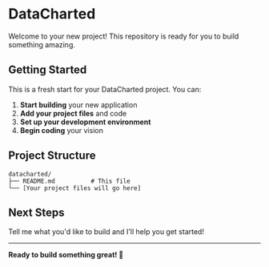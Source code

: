 # DataCharted

Welcome to your new project! This repository is ready for you to build something amazing.

## Getting Started

This is a fresh start for your DataCharted project. You can:

1. **Start building** your new application
2. **Add your project files** and code
3. **Set up your development environment**
4. **Begin coding** your vision

## Project Structure

```
datacharted/
├── README.md          # This file
└── [Your project files will go here]
```

## Next Steps

Tell me what you'd like to build and I'll help you get started!

---

**Ready to build something great! 🚀**
